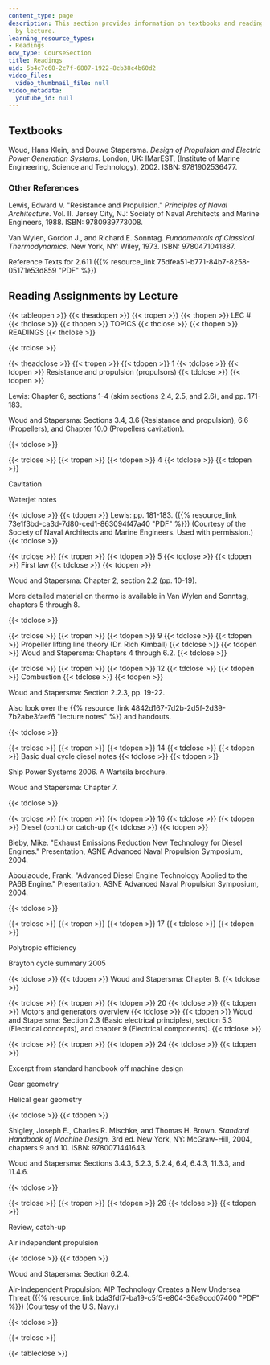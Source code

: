 ```yaml
---
content_type: page
description: This section provides information on textbooks and reading assignments
  by lecture.
learning_resource_types:
- Readings
ocw_type: CourseSection
title: Readings
uid: 5b4c7c68-2c7f-6807-1922-8cb38c4b60d2
video_files:
  video_thumbnail_file: null
video_metadata:
  youtube_id: null
---
```


Textbooks
---------

Woud, Hans Klein, and Douwe Stapersma. _Design of Propulsion and Electric Power Generation Systems._ London, UK: IMarEST, (Institute of Marine Engineering, Science and Technology), 2002. ISBN: 9781902536477.

### Other References

Lewis, Edward V. "Resistance and Propulsion." _Principles of Naval Architecture_. Vol. II. Jersey City, NJ: Society of Naval Architects and Marine Engineers, 1988. ISBN: 9780939773008.

Van Wylen, Gordon J., and Richard E. Sonntag. _Fundamentals of Classical Thermodynamics_. New York, NY: Wiley, 1973. ISBN: 9780471041887.

Reference Texts for 2.611 ({{% resource_link 75dfea51-b771-84b7-8258-05171e53d859 "PDF" %}})

Reading Assignments by Lecture
------------------------------

{{< tableopen >}}
{{< theadopen >}}
{{< tropen >}}
{{< thopen >}}
LEC #
{{< thclose >}}
{{< thopen >}}
TOPICS
{{< thclose >}}
{{< thopen >}}
READINGS
{{< thclose >}}

{{< trclose >}}

{{< theadclose >}}
{{< tropen >}}
{{< tdopen >}}
1
{{< tdclose >}}
{{< tdopen >}}
Resistance and propulsion (propulsors)
{{< tdclose >}}
{{< tdopen >}}


Lewis: Chapter 6, sections 1-4 (skim sections 2.4, 2.5, and 2.6), and pp. 171-183.

Woud and Stapersma: Sections 3.4, 3.6 (Resistance and propulsion), 6.6 (Propellers), and Chapter 10.0 (Propellers cavitation).


{{< tdclose >}}

{{< trclose >}}
{{< tropen >}}
{{< tdopen >}}
4
{{< tdclose >}}
{{< tdopen >}}


Cavitation

Waterjet notes


{{< tdclose >}}
{{< tdopen >}}
Lewis: pp. 181-183. ({{% resource_link 73e1f3bd-ca3d-7d80-ced1-863094f47a40 "PDF" %}}) (Courtesy of the Society of Naval Architects and Marine Engineers. Used with permission.)
{{< tdclose >}}

{{< trclose >}}
{{< tropen >}}
{{< tdopen >}}
5
{{< tdclose >}}
{{< tdopen >}}
First law
{{< tdclose >}}
{{< tdopen >}}


Woud and Stapersma: Chapter 2, section 2.2 (pp. 10-19).

More detailed material on thermo is available in Van Wylen and Sonntag, chapters 5 through 8.


{{< tdclose >}}

{{< trclose >}}
{{< tropen >}}
{{< tdopen >}}
9
{{< tdclose >}}
{{< tdopen >}}
Propeller lifting line theory (Dr. Rich Kimball)
{{< tdclose >}}
{{< tdopen >}}
Woud and Stapersma: Chapters 4 through 6.2.
{{< tdclose >}}

{{< trclose >}}
{{< tropen >}}
{{< tdopen >}}
12
{{< tdclose >}}
{{< tdopen >}}
Combustion
{{< tdclose >}}
{{< tdopen >}}


Woud and Stapersma: Section 2.2.3, pp. 19-22.

Also look over the {{% resource_link 4842d167-7d2b-2d5f-2d39-7b2abe3faef6 "lecture notes" %}} and handouts.


{{< tdclose >}}

{{< trclose >}}
{{< tropen >}}
{{< tdopen >}}
14
{{< tdclose >}}
{{< tdopen >}}
Basic dual cycle diesel notes
{{< tdclose >}}
{{< tdopen >}}


Ship Power Systems 2006. A Wartsila brochure.

Woud and Stapersma: Chapter 7.


{{< tdclose >}}

{{< trclose >}}
{{< tropen >}}
{{< tdopen >}}
16
{{< tdclose >}}
{{< tdopen >}}
Diesel (cont.) or catch-up
{{< tdclose >}}
{{< tdopen >}}


Bleby, Mike. "Exhaust Emissions Reduction New Technology for Diesel Engines." Presentation, ASNE Advanced Naval Propulsion Symposium, 2004.

Aboujaoude, Frank. "Advanced Diesel Engine Technology Applied to the PA6B Engine." Presentation, ASNE Advanced Naval Propulsion Symposium, 2004.


{{< tdclose >}}

{{< trclose >}}
{{< tropen >}}
{{< tdopen >}}
17
{{< tdclose >}}
{{< tdopen >}}


Polytropic efficiency

Brayton cycle summary 2005


{{< tdclose >}}
{{< tdopen >}}
Woud and Stapersma: Chapter 8.
{{< tdclose >}}

{{< trclose >}}
{{< tropen >}}
{{< tdopen >}}
20
{{< tdclose >}}
{{< tdopen >}}
Motors and generators overview
{{< tdclose >}}
{{< tdopen >}}
Woud and Stapersma: Section 2.3 (Basic electrical principles), section 5.3 (Electrical concepts), and chapter 9 (Electrical components).
{{< tdclose >}}

{{< trclose >}}
{{< tropen >}}
{{< tdopen >}}
24
{{< tdclose >}}
{{< tdopen >}}


Excerpt from standard handbook off machine design

Gear geometry

Helical gear geometry


{{< tdclose >}}
{{< tdopen >}}


Shigley, Joseph E., Charles R. Mischke, and Thomas H. Brown. _Standard Handbook of Machine Design_. 3rd ed. New York, NY: McGraw-Hill, 2004, chapters 9 and 10. ISBN: 9780071441643.

Woud and Stapersma: Sections 3.4.3, 5.2.3, 5.2.4, 6.4, 6.4.3, 11.3.3, and 11.4.6.


{{< tdclose >}}

{{< trclose >}}
{{< tropen >}}
{{< tdopen >}}
26
{{< tdclose >}}
{{< tdopen >}}


Review, catch-up

Air independent propulsion


{{< tdclose >}}
{{< tdopen >}}


Woud and Stapersma: Section 6.2.4.

Air-Independent Propulsion: AIP Technology Creates a New Undersea Threat ({{% resource_link bda3fdf7-ba19-c5f5-e804-36a9ccd07400 "PDF" %}}) (Courtesy of the U.S. Navy.)


{{< tdclose >}}

{{< trclose >}}

{{< tableclose >}}